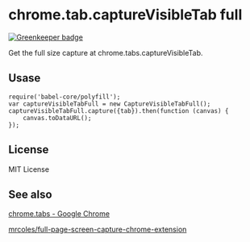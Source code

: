 chrome.tab.captureVisibleTab full
=======

[![Greenkeeper badge](https://badges.greenkeeper.io/kyo-ago/chrome-extension-api-promise.svg)](https://greenkeeper.io/)

Get the full size capture at chrome.tabs.captureVisibleTab.

Usase
-------

	require('babel-core/polyfill');
	var captureVisibleTabFull = new CaptureVisibleTabFull();
	captureVisibleTabFull.capture({tab}).then(function (canvas) {
		canvas.toDataURL();
	});

License
-------

MIT License

See also
-------

[chrome.tabs - Google Chrome](https://developer.chrome.com/extensions/tabs#method-captureVisibleTab)

[mrcoles/full-page-screen-capture-chrome-extension](https://github.com/mrcoles/full-page-screen-capture-chrome-extension)
